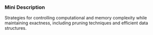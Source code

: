 ### Mini Description

Strategies for controlling computational and memory complexity while maintaining exactness, including pruning techniques and efficient data structures.
